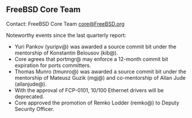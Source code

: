 ## FreeBSD Core Team

Contact: FreeBSD Core Team <core@FreeBSD.org>

Noteworthy events since the last quarterly report:
- Yuri Pankov (yuripv@) was awarded a source commit bit under the mentorship of Konstantin Belousov (kib@).
- Core agrees that portmgr@ may enforce a 12-month commit bit expiration for ports committers.
- Thomas Munro (tmunro@) was awarded a source commit bit under the mentorship of Mateusz Guzik (mgj@) and co-mentorship of Allan Jude (allanjude@).
- With the approval of FCP-0101, 10/100 Ethernet drivers will be deprecated.
- Core approved the promotion of Remko Lodder (remko@) to Deputy Security Officer.
